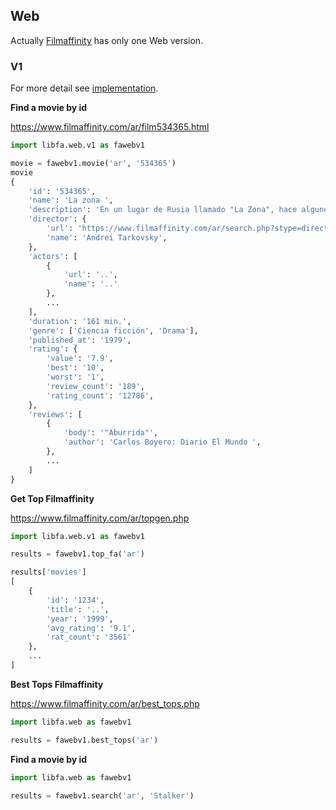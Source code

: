## Web

Actually [Filmaffinity](https://www.filmaffinity.com/) has only one Web version.

### V1
For more detail see [implementation](/libfa/web/v1/__init__.py).

**Find a movie by id**

https://www.filmaffinity.com/ar/film534365.html
```python
import libfa.web.v1 as fawebv1

movie = fawebv1.movie('ar', '534365')
movie
{
    'id': '534365', 
    'name': 'La zona ', 
    'description': 'En un lugar de Rusia llamado "La Zona", hace algunos años se estrelló un meteorito. A pesar de que el acceso a este lugar está prohibido, los "stalkers" se dedican a guiar a quienes se atreven a aventurarse en este inquietante paraje. (FILMAFFINITY)', 
    'director': {
        'url': 'https://www.filmaffinity.com/ar/search.php?stype=director&sn&stext=Andrei%20Tarkovsky',
        'name': 'Andrei Tarkovsky',
    },
    'actors': [
        {
            'url': '..',
            'name': '..'
        },
        ...
    ],
    'duration': '161 min.', 
    'genre': ['Ciencia ficción', 'Drama'],
    'published_at': '1979',
    'rating': {
        'value': '7.9',
        'best': '10',
        'worst': '1',
        'review_count': '189',
        'rating_count': '12786',
    },
    'reviews': [
        {
            'body': '"Aburrida"',
            'author': 'Carlos Boyero: Diario El Mundo ',
        },
        ...
    ]
}
```

**Get Top Filmaffinity**

https://www.filmaffinity.com/ar/topgen.php
```python
import libfa.web.v1 as fawebv1

results = fawebv1.top_fa('ar')

results['movies']
[
    {
        'id': '1234',
        'title': '..',
        'year': '1999',
        'avg_rating': '9.1',
        'rat_count': '3561'
    },
    ...
]
```

**Best Tops Filmaffinity**

https://www.filmaffinity.com/ar/best_tops.php
```python
import libfa.web as fawebv1

results = fawebv1.best_tops('ar')
```

**Find a movie by id**
```python
import libfa.web as fawebv1

results = fawebv1.search('ar', 'Stalker')
```